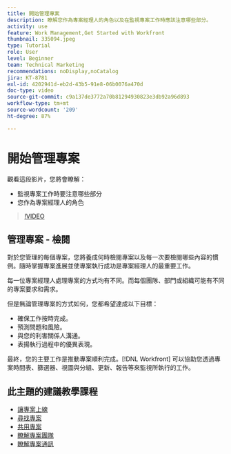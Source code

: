 ```yaml
---
title: 開始管理專案
description: 瞭解您作為專案經理人的角色以及在監視專案工作時應該注意哪些部分。
activity: use
feature: Work Management,Get Started with Workfront
thumbnail: 335094.jpeg
type: Tutorial
role: User
level: Beginner
team: Technical Marketing
recommendations: noDisplay,noCatalog
jira: KT-8781
exl-id: 4202941d-eb2d-43b5-91e8-06b0076a470d
doc-type: video
source-git-commit: c9a137de3772a70b81294930823e3db92a96d893
workflow-type: tm+mt
source-wordcount: '209'
ht-degree: 87%

---
```


# 開始管理專案

觀看這段影片，您將會瞭解：

* 監視專案工作時要注意哪些部分
* 您作為專案經理人的角色

>[!VIDEO](https://video.tv.adobe.com/v/335094/?quality=12&learn=on)

## 管理專案 - 檢閱

對於您管理的每個專案，您將養成何時檢閱專案以及每一次要檢閱哪些內容的慣例。隨時掌握專案進展並使專案執行成功是專案經理人的最重要工作。

每一位專案經理人處理專案的方式均有不同。而每個團隊、部門或組織可能有不同的專案要求和需求。

但是無論管理專案的方式如何，您都希望達成以下目標：

* 確保工作按時完成。
* 預測問題和風險。
* 與您的利害關係人溝通。
* 表揚執行過程中的優異表現。

最終，您的主要工作是推動專案順利完成。[!DNL Workfront] 可以協助您透過專案時間表、篩選器、視圖與分組、更新、報告等來監視所執行的工作。

<!---
learn more urls
3 universal principles of project management
What is a project manager?
Project management knowledge areas
9 best practices for effective project management
10 work management problems and how to solve them
--->

## 此主題的建議教學課程

* [讓專案上線](https://experienceleague.adobe.com/en/docs/workfront-learn/tutorials-workfront/manage-work/projects/take-a-project-live.md)
* [尋找專案](https://experienceleague.adobe.com/en/docs/workfront-learn/tutorials-workfront/manage-work/projects/find-projects.md)
* [共用專案](https://experienceleague.adobe.com/en/docs/workfront-learn/tutorials-workfront/manage-work/projects/share-a-project.md)
* [瞭解專案團隊](https://experienceleague.adobe.com/en/docs/workfront-learn/tutorials-workfront/manage-work/projects/understand-the-project-team.md)
* [瞭解專案通訊](https://experienceleague.adobe.com/en/docs/workfront-learn/tutorials-workfront/manage-work/projects/understand-project-communication.md)
